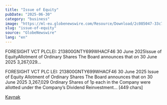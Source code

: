 ```yaml
---
title: "Issue of Equity"
pubDate: "2025-06-30"
category: "business"
image: "https://ml-eu.globenewswire.com/Resource/Download/2c085047-33c7-4175-b3a2-e90c8210b5a3"
slug: "issue-of-equity"
source: "GlobeNewswire"
lang: "en"
---
```


FORESIGHT VCT PLCLEI: 213800GNTY699WHACF46 30 June 2025Issue of EquityAllotment of Ordinary Shares The Board announces that on 30 June 2025 3,267,029...

FORESIGHT VCT PLC
LEI: 213800GNTY699WHACF46
30 June 2025
Issue of Equity
Allotment of Ordinary Shares
The Board announces that on 30 June 2025 3,267,029 Ordinary Shares of 1p each in the Company were allotted under the Company’s Dividend Reinvestment... [449 chars]

[Kaynak](https://www.globenewswire.com/news-release/2025/06/30/3107668/0/en/Issue-of-Equity.html)
